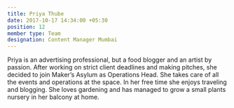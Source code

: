 ```yaml
---
title: Priya Thube
date: 2017-10-17 14:34:00 +05:30
position: 12
member type: Team
designation: Content Manager Mumbai
---
```


Priya is an advertising professional, but a food blogger and an artist by passion. After working on strict client deadlines and making pitches, she decided to join Maker’s Asylum as Operations Head. She takes care of all the events and operations at the space. In her free time she enjoys traveling and blogging. She loves gardening and has managed to grow a small plants nursery in her balcony at home.
